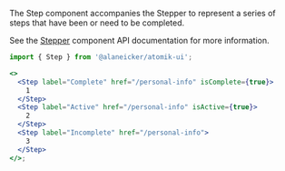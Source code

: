 The Step component accompanies the Stepper to represent a series of steps that have been or need to be completed.

See the [Stepper](/#/Navigation/Stepper) component API documentation for more information.

```jsx
import { Step } from '@alaneicker/atomik-ui';

<>
  <Step label="Complete" href="/personal-info" isComplete={true}>
    1
  </Step>
  <Step label="Active" href="/personal-info" isActive={true}>
    2
  </Step>
  <Step label="Incomplete" href="/personal-info">
    3
  </Step>
</>;
```
